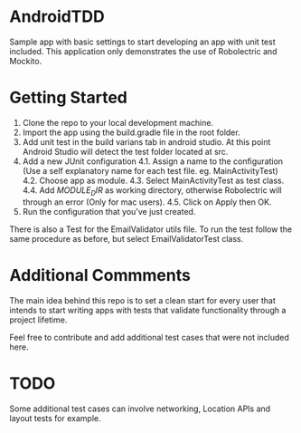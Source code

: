 # AndroidTDD

Sample app with basic settings to start developing an app with unit test included. This application only demonstrates the use of Robolectric and Mockito.

# Getting Started

1. Clone the repo to your local development machine.
2. Import the app using the build.gradle file in the root folder.
3. Add unit test in the build varians tab in android studio. At this point Android Studio will detect the test folder located at src.
4. Add a new JUnit configuration
	4.1. Assign a name to the configuration (Use a self explanatory name for each test file. eg. MainActivityTest)
	4.2. Choose app as module.
	4.3. Select MainActivityTest as test class.
	4.4. Add $MODULE_DIR$ as working directory, otherwise Robolectric will through an error (Only for mac users).
	4.5. Click on Apply then OK.
5. Run the configuration that you've just created.

There is also a Test for the EmailValidator utils file. To run the test follow the same procedure as before, but select EmailValidatorTest class.

# Additional Commments

The main idea behind this repo is to set a clean start for every user that intends to start writing apps with tests that validate functionality through a project lifetime.

Feel free to contribute and add additional test cases that were not included here.

# TODO

Some additional test cases can involve networking, Location APIs and layout tests for example.




